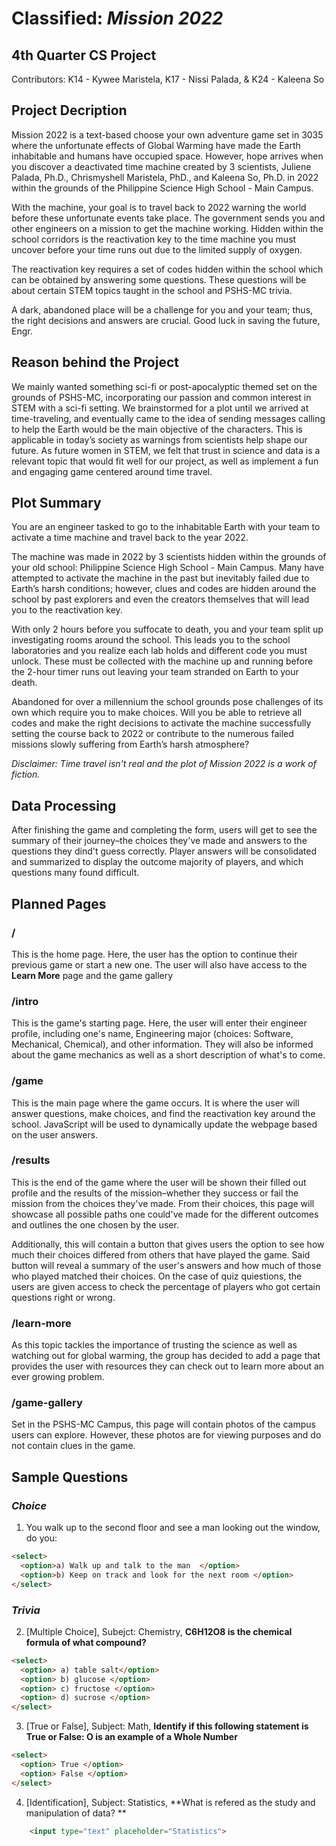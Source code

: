 # **Classified: _Mission 2022_**
## 4th Quarter CS Project 
Contributors: K14 - Kywee Maristela, K17 - Nissi Palada, & K24 - Kaleena So 

## Project Decription
Mission 2022 is a text-based choose your own adventure game set in 3035 where the unfortunate effects of Global Warming have made the Earth inhabitable and humans have occupied space. However, hope arrives when you discover a deactivated time machine created by 3 scientists, Juliene Palada, Ph.D., Chrismyshell Maristela, PhD., and Kaleena So, Ph.D. in 2022 within the grounds of the Philippine Science High School - Main Campus. 

With the machine, your goal is to travel back to 2022 warning the world before these unfortunate events take place. The government sends you and other engineers on a mission to get the machine working. Hidden within the school corridors is the reactivation key to the time machine you must uncover before your time runs out due to the limited supply of oxygen. 

The reactivation key requires a set of codes hidden within the school which can be obtained by answering some questions. These questions will be about certain STEM topics taught in the school and PSHS-MC trivia. 

A dark, abandoned place will be a challenge for you and your team; thus, the right decisions and answers are crucial. Good luck in saving the future, Engr. 

## Reason behind the Project
We mainly wanted something sci-fi or post-apocalyptic themed set on the grounds of PSHS-MC, incorporating our passion and common interest in STEM with a sci-fi setting. We brainstormed for a plot until we arrived at time-traveling, and eventually came to the idea of sending messages calling to help the Earth would be the main objective of the characters. This is applicable in today’s society as warnings from scientists help shape our future. As future women in STEM, we felt that trust in science and data is a relevant topic that would fit well for our project, as well as implement a fun and engaging game centered around time travel. 

## Plot Summary 
You are an engineer tasked to go to the inhabitable Earth with your team to activate a time machine and travel back to the year 2022. 

The machine was made in 2022 by 3 scientists hidden within the grounds of your old school: Philippine Science High School - Main Campus. Many have attempted to activate the machine in the past but inevitably failed due to Earth’s harsh conditions; however, clues and codes are hidden around the school by past explorers and even the creators themselves that will lead you to the reactivation key. 

With only 2 hours before you suffocate to death, you and your team split up investigating rooms around the school. This leads you to the school laboratories and you realize each lab holds and different code you must unlock. These must be collected with the machine up and running before the 2-hour timer runs out leaving your team stranded on Earth to your death. 

Abandoned for over a millennium the school grounds pose challenges of its own which require you to make choices. Will you be able to retrieve all codes and make the right decisions to activate the machine successfully setting the course back to 2022 or contribute to the numerous failed missions slowly suffering from Earth’s harsh atmosphere? 

_Disclaimer: Time travel isn't real and the plot of Mission 2022 is a work of fiction._
## Data Processing 
After finishing the game and completing the form, users will get to see the summary of their journey–the choices they've made and answers to the questions they dind't guess correctly. Player answers will be consolidated and summarized to display the outcome majority of players, and which questions many found difficult. 

## Planned Pages 
### / 
This is the home page. Here, the user has the option to continue their previous game or start a new one. The user will also have access to the **Learn More** page and the game gallery

### /intro 
This is the game's starting page. Here, the user will enter their engineer profile, including one's name, Engineering major (choices: Software, Mechanical, Chemical), and other information. They will also be informed about the game mechanics as well as a short description of what's to come. 

### /game 
This is the main page where the game occurs. It is where the user will answer questions, make choices, and find the reactivation key around the school. JavaScript will be used to dynamically update the webpage based on the user answers. 

### /results 
This is the end of the game where the user will be shown their filled out profile and the results of the mission–whether they success or fail the mission from the choices they've made. From their choices, this page will showcase all possible paths one could've made for the different outcomes and outlines the one chosen by the user.

Additionally, this will contain a button that gives users the option to see how much their choices differed from others that have played the game. Said button will reveal a summary of the user's answers and how much of those who played matched their choices. On the case of quiz quiestions, the users are given access to check the percentage of players who got certain questions right or wrong. 

### /learn-more
As this topic tackles the importance of trusting the science as well as watching out for global warming, the group has decided to add a page that provides the user with resources they can check out to learn more about an ever growing problem. 

### /game-gallery 
Set in the PSHS-MC Campus, this page will contain photos of the campus users can explore. However, these photos are for viewing purposes and do not contain clues in the game. 

## Sample Questions 

### _Choice_
1. You walk up to the second floor and see a man looking out the window, do you: 
```HTML
<select>
  <option>a) Walk up and talk to the man  </option>
  <option>b) Keep on track and look for the next room </option>
</select>
``` 

### _Trivia_
2. [Multiple Choice], Subejct: Chemistry, **C6H12O8 is the chemical formula of what compound?**

```HTML 
<select>
  <option> a) table salt</option>
  <option> b) glucose </option>
  <option> c) fructose </option>
  <option> d) sucrose </option>
</select> 
```
3. [True or False], Subject: Math, **Identify if this following statement is True or False: O is an example of a Whole Number**

``` HTML 
<select> 
  <option> True </option> 
  <option> False </option> 
</select> 
``` 
4. [Identification], Subject: Statistics, **What is refered as the study and manipulation of data? **
```HTML 
    <input type="text" placeholder="Statistics">
```
